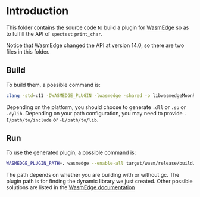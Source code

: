 # Introduction

This folder contains the source code to build a plugin for [WasmEdge](https://wasmedge.org/) so as to fulfill the API of `spectest` `print_char`.

Notice that WasmEdge changed the API at version 14.0, so there are two files in this folder.

## Build

To build them, a possible command is:

```bash
clang -std=c11 -DWASMEDGE_PLUGIN -lwasmedge -shared -o libwasmedgeMoonRun.dylib plugin_0.13.0.c
```

Depending on the platform, you should choose to generate `.dll` or `.so` or `.dylib`. Depending on your path configuration, you may need to provide `-I/path/to/include` or `-L/path/to/lib`.

## Run

To use the generated plugin, a possible command is:

```bash
WASMEDGE_PLUGIN_PATH=. wasmedge --enable-all target/wasm/release/build/main/main.wasm
```

The path depends on whether you are building with or without gc. The plugin path is for finding the dynamic library we just created. Other possible solutions are listed in the [WasmEdge documentation](https://wasmedge.org/docs/contribute/plugin/intro#loading-plug-in-from-paths)